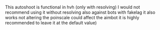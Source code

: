 This autoshoot is functional in hvh (only with resolving) I would not recommend using it without resolving also against bots with fakelag it also works not altering the poinscale could affect the aimbot it is highly recommended to leave it at the default value)
